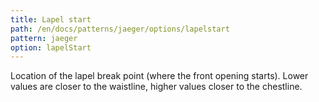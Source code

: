```yaml
---
title: Lapel start
path: /en/docs/patterns/jaeger/options/lapelstart
pattern: jaeger
option: lapelStart
---
```


Location of the lapel break point (where the front opening starts). Lower values are closer to the waistline, higher values closer to the chestline.